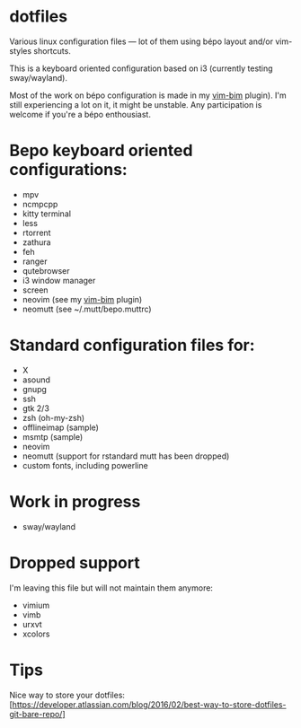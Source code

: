 dotfiles
========

Various linux configuration files — lot of them using bépo layout and/or 
vim-styles shortcuts.

This is a keyboard oriented configuration based on i3 (currently testing 
sway/wayland).

Most of the work on bépo configuration is made in my 
[vim-bim](https://github.com/sheoak/vim-bim) plugin).
I'm still experiencing a lot on it, it might be unstable. Any participation is 
welcome if you're a bépo enthousiast.


# Bepo keyboard oriented configurations:

- mpv
- ncmpcpp
- kitty terminal
- less
- rtorrent
- zathura
- feh
- ranger
- qutebrowser
- i3 window manager
- screen
- neovim (see my [vim-bim](https://github.com/sheoak/vim-bim) plugin)
- neomutt (see ~/.mutt/bepo.muttrc)


# Standard configuration files for:

- X
- asound
- gnupg
- ssh
- gtk 2/3
- zsh (oh-my-zsh)
- offlineimap (sample)
- msmtp (sample)
- neovim
- neomutt (support for rstandard mutt has been dropped)
- custom fonts, including powerline


# Work in progress

- sway/wayland


# Dropped support

I'm leaving this file but will not maintain them anymore:

- vimium
- vimb
- urxvt
- xcolors


# Tips

Nice way to store your dotfiles:
[https://developer.atlassian.com/blog/2016/02/best-way-to-store-dotfiles-git-bare-repo/]
